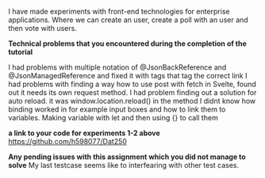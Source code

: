I have made experiments with front-end technologies for enterprise applications. Where we can create an user, create a poll with an user and then vote with users.

**Technical problems that you encountered during the completion of the tutorial**

I had problems with multiple notation of @JsonBackReference and @JsonManagedReference and fixed it with tags that tag the correct link
I had problems with finding a way how to use post with fetch in Svelte, found out it needs its own request method.
I had problem finding out a solution for auto reload. it was  window.location.reload() in the method
I didnt know how binding worked in for example input boxes and how to link them to variables. Making variable with let and then using {} to call them


**a link to your code for experiments 1-2 above**
https://github.com/h598077/Dat250 



**Any pending issues with this assignment which you did not manage to solve**
My last testcase seems like to interfearing with other test cases.
